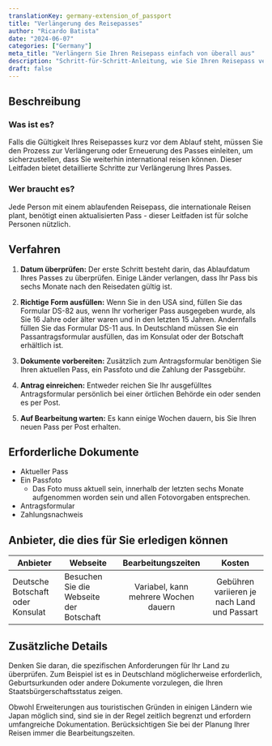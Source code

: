 ```yaml
---
translationKey: germany-extension_of_passport
title: "Verlängerung des Reisepasses"
author: "Ricardo Batista"
date: "2024-06-07"
categories: ["Germany"]
meta_title: "Verlängern Sie Ihren Reisepass einfach von überall aus"
description: "Schritt-für-Schritt-Anleitung, wie Sie Ihren Reisepass verlängern können"
draft: false
---
```


## Beschreibung
### Was ist es?
Falls die Gültigkeit Ihres Reisepasses kurz vor dem Ablauf steht, müssen Sie den Prozess zur Verlängerung oder Erneuerung des Passes einleiten, um sicherzustellen, dass Sie weiterhin international reisen können. Dieser Leitfaden bietet detaillierte Schritte zur Verlängerung Ihres Passes.

### Wer braucht es?
Jede Person mit einem ablaufenden Reisepass, die internationale Reisen plant, benötigt einen aktualisierten Pass - dieser Leitfaden ist für solche Personen nützlich.

## Verfahren

1. **Datum überprüfen:** Der erste Schritt besteht darin, das Ablaufdatum Ihres Passes zu überprüfen. Einige Länder verlangen, dass Ihr Pass bis sechs Monate nach den Reisedaten gültig ist.

2. **Richtige Form ausfüllen:** Wenn Sie in den USA sind, füllen Sie das Formular DS-82 aus, wenn Ihr vorheriger Pass ausgegeben wurde, als Sie 16 Jahre oder älter waren und in den letzten 15 Jahren. Andernfalls füllen Sie das Formular DS-11 aus. In Deutschland müssen Sie ein Passantragsformular ausfüllen, das im Konsulat oder der Botschaft erhältlich ist.

3. **Dokumente vorbereiten:** Zusätzlich zum Antragsformular benötigen Sie Ihren aktuellen Pass, ein Passfoto und die Zahlung der Passgebühr.

4. **Antrag einreichen:** Entweder reichen Sie Ihr ausgefülltes Antragsformular persönlich bei einer örtlichen Behörde ein oder senden es per Post.

5. **Auf Bearbeitung warten:** Es kann einige Wochen dauern, bis Sie Ihren neuen Pass per Post erhalten.

## Erforderliche Dokumente
- Aktueller Pass
- Ein Passfoto
  - Das Foto muss aktuell sein, innerhalb der letzten sechs Monate aufgenommen worden sein und allen Fotovorgaben entsprechen.
- Antragsformular
- Zahlungsnachweis

## Anbieter, die dies für Sie erledigen können

| Anbieter        |     Webseite     |     Bearbeitungszeiten    |       Kosten      |
| --------------- | --------------- |  :-------------: | :-------------: |
| Deutsche Botschaft oder Konsulat |  Besuchen Sie die Webseite der Botschaft |  Variabel, kann mehrere Wochen dauern  |  Gebühren variieren je nach Land und Passart |

## Zusätzliche Details

Denken Sie daran, die spezifischen Anforderungen für Ihr Land zu überprüfen. Zum Beispiel ist es in Deutschland möglicherweise erforderlich, Geburtsurkunden oder andere Dokumente vorzulegen, die Ihren Staatsbürgerschaftsstatus zeigen.

Obwohl Erweiterungen aus touristischen Gründen in einigen Ländern wie Japan möglich sind, sind sie in der Regel zeitlich begrenzt und erfordern umfangreiche Dokumentation. Berücksichtigen Sie bei der Planung Ihrer Reisen immer die Bearbeitungszeiten.